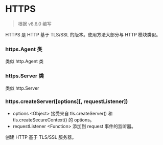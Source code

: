 # HTTPS

> 根据 v8.6.0 编写

HTTPS 是 HTTP 基于 TLS/SSL 的版本。使用方法大部分与 HTTP 模块类似。

### https.Agent 类

类似 http.Agent 类

### https.Server 类

类似 http.Server

### https.createServer([options][, requestListener])

* options \<Object\> 接受来自 tls.createServer() 和 tls.createSecureContext() 的 options。
* requestListener \<Function\> 添加到 request 事件的监听器。

创建 HTTP 基于 TLS/SSL 服务器。